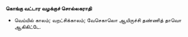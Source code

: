 **கொங்கு வட்டார வழக்குச் சொல்லகராதி**
- வெய்யில் காலம்; வறட்சிக்காலம்; வேசெகாலொ ஆயிருச்சி தண்ணித் தாவொ ஆகிகிட்டே.


